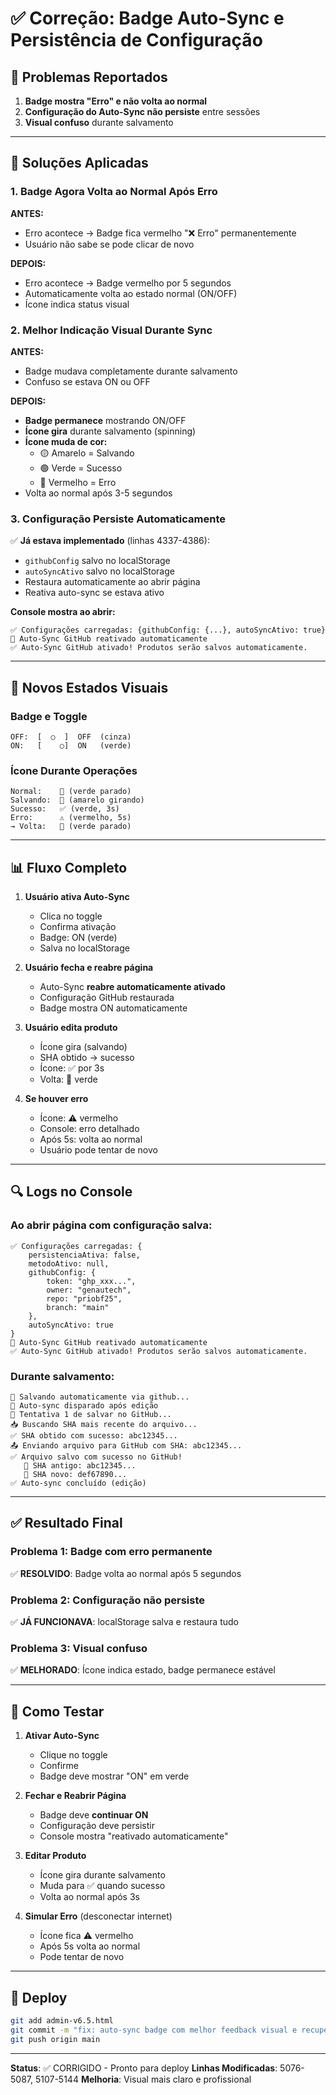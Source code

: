 # ✅ Correção: Badge Auto-Sync e Persistência de Configuração

## 🔴 Problemas Reportados

1. **Badge mostra "Erro" e não volta ao normal**
2. **Configuração do Auto-Sync não persiste** entre sessões
3. **Visual confuso** durante salvamento

---

## 🔧 Soluções Aplicadas

### 1. **Badge Agora Volta ao Normal Após Erro**

**ANTES:**
- Erro acontece → Badge fica vermelho "❌ Erro" permanentemente
- Usuário não sabe se pode clicar de novo

**DEPOIS:**
- Erro acontece → Badge vermelho por 5 segundos
- Automaticamente volta ao estado normal (ON/OFF)
- Ícone indica status visual

### 2. **Melhor Indicação Visual Durante Sync**

**ANTES:**
- Badge mudava completamente durante salvamento
- Confuso se estava ON ou OFF

**DEPOIS:**
- **Badge permanece** mostrando ON/OFF
- **Ícone gira** durante salvamento (spinning)
- **Ícone muda de cor:**
  - 🟡 Amarelo = Salvando
  - 🟢 Verde = Sucesso
  - 🔴 Vermelho = Erro
- Volta ao normal após 3-5 segundos

### 3. **Configuração Persiste Automaticamente**

✅ **Já estava implementado** (linhas 4337-4386):
- `githubConfig` salvo no localStorage
- `autoSyncAtivo` salvo no localStorage
- Restaura automaticamente ao abrir página
- Reativa auto-sync se estava ativo

**Console mostra ao abrir:**
```
✅ Configurações carregadas: {githubConfig: {...}, autoSyncAtivo: true}
🔄 Auto-Sync GitHub reativado automaticamente
✅ Auto-Sync GitHub ativado! Produtos serão salvos automaticamente.
```

---

## 🎨 Novos Estados Visuais

### Badge e Toggle
```
OFF:  [  ○  ]  OFF  (cinza)
ON:   [    ○]  ON   (verde)
```

### Ícone Durante Operações
```
Normal:    🔄 (verde parado)
Salvando:  🔄 (amarelo girando)
Sucesso:   ✅ (verde, 3s)
Erro:      ⚠️ (vermelho, 5s)
→ Volta:   🔄 (verde parado)
```

---

## 📊 Fluxo Completo

1. **Usuário ativa Auto-Sync**
   - Clica no toggle
   - Confirma ativação
   - Badge: ON (verde)
   - Salva no localStorage

2. **Usuário fecha e reabre página**
   - Auto-Sync **reabre automaticamente ativado**
   - Configuração GitHub restaurada
   - Badge mostra ON automaticamente

3. **Usuário edita produto**
   - Ícone gira (salvando)
   - SHA obtido → sucesso
   - Ícone: ✅ por 3s
   - Volta: 🔄 verde

4. **Se houver erro**
   - Ícone: ⚠️ vermelho
   - Console: erro detalhado
   - Após 5s: volta ao normal
   - Usuário pode tentar de novo

---

## 🔍 Logs no Console

### Ao abrir página com configuração salva:
```
✅ Configurações carregadas: {
    persistenciaAtiva: false,
    metodoAtivo: null,
    githubConfig: {
        token: "ghp_xxx...",
        owner: "genautech",
        repo: "priobf25",
        branch: "main"
    },
    autoSyncAtivo: true
}
🔄 Auto-Sync GitHub reativado automaticamente
✅ Auto-Sync GitHub ativado! Produtos serão salvos automaticamente.
```

### Durante salvamento:
```
💾 Salvando automaticamente via github...
🔄 Auto-sync disparado após edição
🔄 Tentativa 1 de salvar no GitHub...
📥 Buscando SHA mais recente do arquivo...
✅ SHA obtido com sucesso: abc12345...
📤 Enviando arquivo para GitHub com SHA: abc12345...
✅ Arquivo salvo com sucesso no GitHub!
   📝 SHA antigo: abc12345...
   📝 SHA novo: def67890...
✅ Auto-sync concluído (edição)
```

---

## ✅ Resultado Final

### Problema 1: Badge com erro permanente
✅ **RESOLVIDO**: Badge volta ao normal após 5 segundos

### Problema 2: Configuração não persiste
✅ **JÁ FUNCIONAVA**: localStorage salva e restaura tudo

### Problema 3: Visual confuso
✅ **MELHORADO**: Ícone indica estado, badge permanece estável

---

## 🧪 Como Testar

1. **Ativar Auto-Sync**
   - Clique no toggle
   - Confirme
   - Badge deve mostrar "ON" em verde

2. **Fechar e Reabrir Página**
   - Badge deve **continuar ON**
   - Configuração deve persistir
   - Console mostra "reativado automaticamente"

3. **Editar Produto**
   - Ícone gira durante salvamento
   - Muda para ✅ quando sucesso
   - Volta ao normal após 3s

4. **Simular Erro** (desconectar internet)
   - Ícone fica ⚠️ vermelho
   - Após 5s volta ao normal
   - Pode tentar de novo

---

## 🚀 Deploy

```bash
git add admin-v6.5.html
git commit -m "fix: auto-sync badge com melhor feedback visual e recuperação de erro"
git push origin main
```

---

**Status**: ✅ CORRIGIDO - Pronto para deploy
**Linhas Modificadas**: 5076-5087, 5107-5144
**Melhoria**: Visual mais claro e profissional
